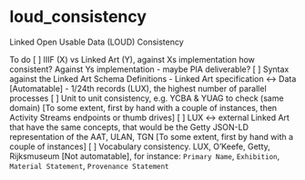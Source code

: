 # loud_consistency
Linked Open Usable Data (LOUD) Consistency

To do
[ ] IIIF (X) vs Linked Art (Y), against Xs implementation how consistent? Against Ys implementation - maybe PIA deliverable?
[ ] Syntax against the Linked Art Schema Definitions - Linked Art specification <-> Data [Automatable] - 1/24th records (LUX), the highest number of parallel processes 
[ ] Unit to unit consistency, e.g. YCBA & YUAG to check (same domain) [To some extent, first by hand with a couple of instances, then Activity Streams endpoints or thumb drives]
[ ] LUX <-> external Linked Art that have the same concepts, that would be the Getty JSON-LD representation of the AAT, ULAN, TGN [To some extent, first by hand with a couple of instances]
[ ] Vocabulary consistency. LUX, O’Keefe, Getty, Rijksmuseum [Not automatable], for instance: `Primary Name`, `Exhibition`, `Material Statement`, `Provenance Statement`
